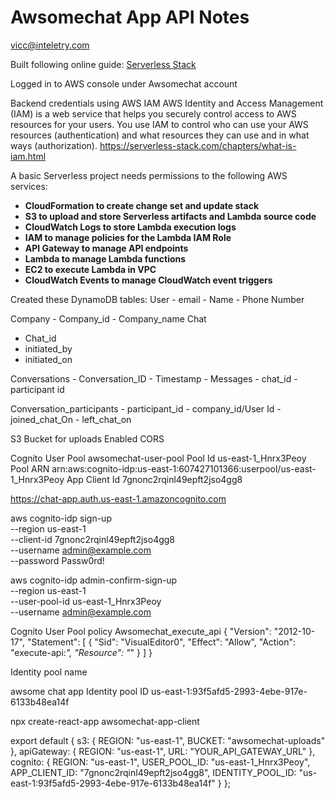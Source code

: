 # Awsomechat App API Notes
vicc@inteletry.com

Built following online guide: [Serverless Stack](https://serverless-stack.com/#table-of-contents)

Logged in to AWS console under Awsomechat account

Backend credentials using AWS IAM
AWS Identity and Access Management (IAM) is a web service that helps you securely control access to AWS resources for your users. You use IAM to control who can use your AWS resources (authentication) and what resources they can use and in what ways (authorization).
    https://serverless-stack.com/chapters/what-is-iam.html

A basic Serverless project needs permissions to the following AWS services:

- **CloudFormation to create change set and update stack**
- **S3 to upload and store Serverless artifacts and Lambda source code**
- **CloudWatch Logs to store Lambda execution logs**
- **IAM to manage policies for the Lambda IAM Role**
- **API Gateway to manage API endpoints**
- **Lambda to manage Lambda functions**
- **EC2 to execute Lambda in VPC**
- **CloudWatch Events to manage CloudWatch event triggers**

Created these DynamoDB tables:
User
    - email
    - Name
    - Phone Number

Company
    - Company_id
    - Company_name
Chat
 - Chat_id
 - initiated_by
 - initiated_on

Conversations
    - Conversation_ID
    - Timestamp
    - Messages
    - chat_id
    - participant id


Conversation_participants
    - participant_id 
    - company_id/User Id
    - joined_chat_On
    - left_chat_on

S3 Bucket for uploads
Enabled CORS

Cognito User Pool
awsomechat-user-pool
Pool Id us-east-1_Hnrx3Peoy
Pool ARN arn:aws:cognito-idp:us-east-1:607427101366:userpool/us-east-1_Hnrx3Peoy
App Client Id 7gnonc2rqinl49epft2jso4gg8

https://chat-app.auth.us-east-1.amazoncognito.com

aws cognito-idp sign-up \
  --region us-east-1 \
  --client-id 7gnonc2rqinl49epft2jso4gg8 \
  --username admin@example.com \
  --password Passw0rd!

aws cognito-idp admin-confirm-sign-up \
  --region us-east-1 \
  --user-pool-id us-east-1_Hnrx3Peoy \
  --username admin@example.com

Cognito User Pool policy
Awsomechat_execute_api
  {
    "Version": "2012-10-17",
    "Statement": [
        {
            "Sid": "VisualEditor0",
            "Effect": "Allow",
            "Action": "execute-api:*",
            "Resource": "*"
        }
    ]
}

Identity pool name

awsome chat app
Identity pool ID us-east-1:93f5afd5-2993-4ebe-917e-6133b48ea14f 


npx create-react-app awsomechat-app-client

export default {
  s3: {
    REGION: "us-east-1",
    BUCKET: "awsomechat-uploads"
  },
  apiGateway: {
    REGION: "us-east-1",
    URL: "YOUR_API_GATEWAY_URL"
  },
  cognito: {
    REGION: "us-east-1",
    USER_POOL_ID: "us-east-1_Hnrx3Peoy",
    APP_CLIENT_ID: "7gnonc2rqinl49epft2jso4gg8",
    IDENTITY_POOL_ID: "us-east-1:93f5afd5-2993-4ebe-917e-6133b48ea14f"
  }
};